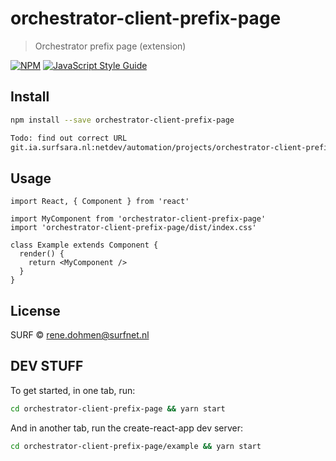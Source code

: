 # orchestrator-client-prefix-page

> Orchestrator prefix page (extension)

[![NPM](https://img.shields.io/npm/v/orchestrator-client-prefix-page.svg)](https://www.npmjs.com/package/orchestrator-client-prefix-page) [![JavaScript Style Guide](https://img.shields.io/badge/code_style-standard-brightgreen.svg)](https://standardjs.com)

## Install

```bash
npm install --save orchestrator-client-prefix-page

Todo: find out correct URL
git.ia.surfsara.nl:netdev/automation/projects/orchestrator-client-prefix-page.git

```

## Usage

```tsx
import React, { Component } from 'react'

import MyComponent from 'orchestrator-client-prefix-page'
import 'orchestrator-client-prefix-page/dist/index.css'

class Example extends Component {
  render() {
    return <MyComponent />
  }
}
```

## License

SURF © [rene.dohmen@surfnet.nl](https://github.com/acidjunk)


## DEV STUFF

To get started, in one tab, run:
```bash
cd orchestrator-client-prefix-page && yarn start
```

And in another tab, run the create-react-app dev server:

```bash
cd orchestrator-client-prefix-page/example && yarn start
```
